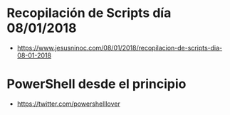 # Recopilación de Scripts día 08/01/2018

* https://www.jesusninoc.com/08/01/2018/recopilacion-de-scripts-dia-08-01-2018

# PowerShell desde el principio

* https://twitter.com/powershelllover
